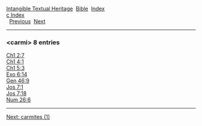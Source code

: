 [Intangible Textual Heritage](../../index)  [Bible](../index) 
[Index](index)   
[c Index](_c_)  
  [Previous](c01920)  [Next](c01922) 

------------------------------------------------------------------------

### &lt;carmi&gt; 8 entries

[Ch1 2:7](../kjv/ch1002.htm#007)  
[Ch1 4:1](../kjv/ch1004.htm#001)  
[Ch1 5:3](../kjv/ch1005.htm#003)  
[Exo 6:14](../kjv/exo006.htm#014)  
[Gen 46:9](../kjv/gen046.htm#009)  
[Jos 7:1](../kjv/jos007.htm#001)  
[Jos 7:18](../kjv/jos007.htm#018)  
[Num 26:6](../kjv/num026.htm#006)  

------------------------------------------------------------------------

[Next: carmites (1)](c01922)
